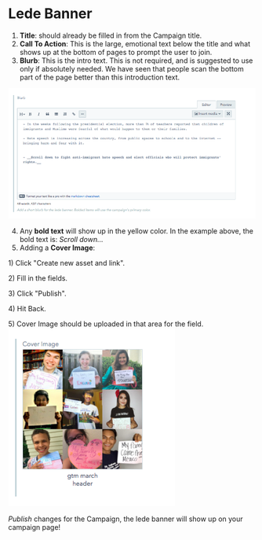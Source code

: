 # Lede Banner

1.  **Title**: should already be filled in from the Campaign title.
2.  **Call To Action**: This is the large, emotional text below the title and what shows up at the bottom of pages to prompt the user to join.
3.  **Blurb**: This is the intro text. This is not required, and is suggested to use only if absolutely needed. We have seen that people scan the bottom part of the page better than this introduction text.

![Blurb](../../.gitbook/assets/campaign-blurb-field.png)

4.  Any **bold text** will show up in the yellow color. In the example above, the bold text is: _Scroll down…_
5.  Adding a **Cover Image**:

1\) Click "Create new asset and link".

2\) Fill in the fields.

3\) Click "Publish".

4\) Hit Back.

5\) Cover Image should be uploaded in that area for the field. ![Header image](../../.gitbook/assets/cover-image-field.png)

_Publish_ changes for the Campaign, the lede banner will show up on your campaign page!
